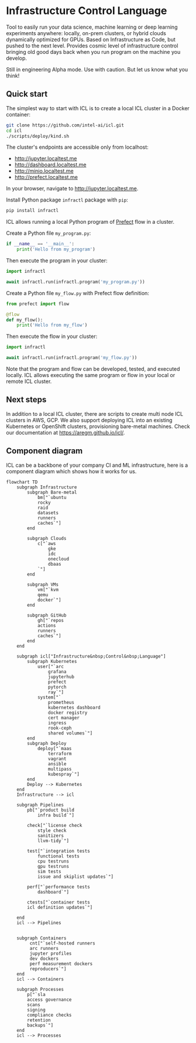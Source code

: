 # Infrastructure Control Language

Tool to easily run your data science, machine learning or deep learning experiments anywhere: locally, on-prem clusters, or hybrid clouds
dynamically optimized for GPUs. 
Based on Infrastructure as Code, but pushed to the next level.
Provides cosmic level of infrastructure control bringing old good days back when you run program on the machine you develop.

Still in engineering Alpha mode. Use with caution. But let us know what you think!

## Quick start

The simplest way to start with ICL is to create a local ICL cluster in a Docker container:

```bash
git clone https://github.com/intel-ai/icl.git
cd icl
./scripts/deploy/kind.sh
```

The cluster's endpoints are accessible only from localhost:

* http://jupyter.localtest.me
* http://dashboard.localtest.me
* http://minio.localtest.me
* http://prefect.localtest.me

In your browser, navigate to http://jupyter.localtest.me.

Install Python package `infractl` package with `pip`:

```bash
pip install infractl
```

ICL allows running a local Python program of [Prefect](https://docs.prefect.io/) flow in a cluster.

Create a Python file `my_program.py`:

```python
if __name__ == '__main__':
    print('Hello from my_program')
```

Then execute the program in your cluster:

```python
import infractl

await infractl.run(infractl.program('my_program.py'))
```

Create a Python file `my_flow.py` with Prefect flow definition:

```python
from prefect import flow

@flow
def my_flow():
    print('Hello from my_flow')
```

Then execute the flow in your cluster:

```python
import infractl

await infractl.run(infractl.program('my_flow.py'))
```

Note that the program and flow can be developed, tested, and executed locally.
ICL allows executing the same program or flow in your local or remote ICL cluster.

## Next steps

In addition to a local ICL cluster, there are scripts to create multi node ICL clusters in AWS, GCP.
We also support deploying ICL into an existing Kubernetes or OpenShift clusters, provisioning bare-metal machines.
Check our documentation at https://aregm.github.io/icl/.

## Component diagram

ICL can be a backbone of your company CI and ML infrastructure, here is a component diagram which shows how it works
for us.

```mermaid
flowchart TD
    subgraph Infrastructure
        subgraph Bare-metal
            bm["`ubuntu
            rocky
            raid
            datasets
            runners
            caches`"]
        end

        subgraph Clouds
            c["`aws
                gke
                idc
                onecloud
                dbaas
            `"]
        end

        subgraph VMs
            vm["`kvm
            qemu
            docker`"]
        end

        subgraph GitHub
            gh["`repos
            actions
            runners
            caches`"]
        end
    end

    subgraph icl["Infrastructure&nbsp;Control&nbsp;Language"]
        subgraph Kubernetes
            user["`arc
                grafana
                jupyterhub
                prefect
                pytorch
                ray`"]
            system["`
                prometheus
                kubernetes dashboard
                docker registry 
                cert manager
                ingress
                rook-ceph 
                shared volumes`"]
        end
        subgraph Deploy
            deploy["`maas
                terraform
                vagrant
                ansible
                multipass
                kubespray`"]
        end
        Deploy --> Kubernetes
    end
    Infrastructure --> icl

    subgraph Pipelines
        pb["`product build
            infra build`"]
        
        check["`license check
            style check
            sanitizers
            llvm-tidy`"]

        test["`integration tests
            functional tests
            cpu testruns
            gpu testruns
            sim tests
            issue and skiplist updates`"]

        perf["`performance tests
            dashboard`"]

        ctests["`container tests
        icl definition updates`"]

    end
    icl --> Pipelines


    subgraph Containers
         cnt["`self-hosted runners
         arc runners
         jupyter profiles
         dev dockers
         perf measurement dockers
         reproducers`"]
    end
    icl --> Containers

    subgraph Processes
        p["`sla
        access governance
        scans
        signing
        compliance checks
        retention
        backups`"]
    end
    icl --> Processes
```
